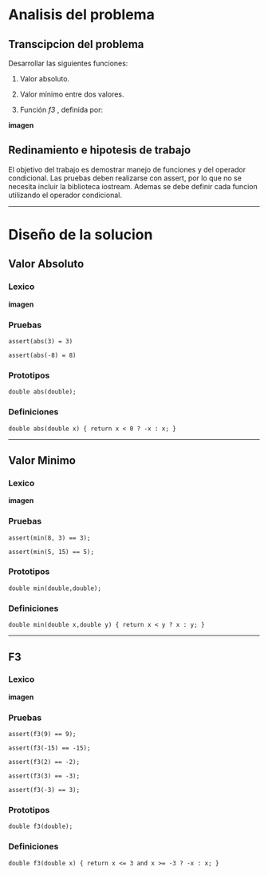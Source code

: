 # Analisis del problema

## Transcipcion del problema

Desarrollar las siguientes funciones:

1. Valor absoluto.

2. Valor mínimo entre dos valores.

3. Función *f3* , definida por:

**imagen**

## Redinamiento e hipotesis de trabajo

El objetivo del trabajo es demostrar manejo de funciones y del operador condicional. 
Las pruebas deben realizarse con assert, por lo que no se necesita incluir la biblioteca iostream.
Ademas se debe definir cada funcion utilizando el operador condicional.

---

# Diseño de la solucion

## Valor Absoluto

### Lexico

**imagen**

### Pruebas

`assert(abs(3) = 3)`

`assert(abs(-8) = 8)`

### Prototipos

`double abs(double);`

### Definiciones

`double abs(double x) {
	return x < 0 ? -x : x;
}`

---

## Valor Minimo

### Lexico

**imagen**

### Pruebas

`assert(min(8, 3) == 3);`

`assert(min(5, 15) == 5);`

### Prototipos

`double min(double,double);`

### Definiciones

`double min(double x,double y) {
	return x < y ? x : y;
}`

---

## F3

### Lexico

**imagen**

### Pruebas

`assert(f3(9) == 9);`

`assert(f3(-15) == -15);`

`assert(f3(2) == -2);`

`assert(f3(3) == -3);`

`assert(f3(-3) == 3);`

### Prototipos

`double f3(double);`

### Definiciones

`double f3(double x) {
	return x <= 3 and x >= -3 ? -x : x;
}`
